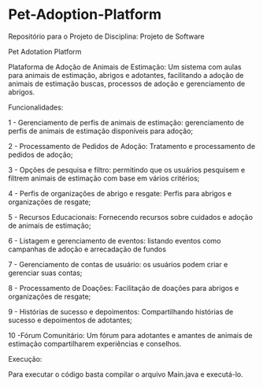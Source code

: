# Pet-Adoption-Platform
Repositório para o Projeto de Disciplina: Projeto de Software

Pet Adotation Platform

Plataforma de Adoção de Animais de Estimação: Um sistema com aulas para animais de estimação, abrigos e adotantes, facilitando a adoção de animais de estimação buscas, processos de adoção e gerenciamento de abrigos.

Funcionalidades:

1 - Gerenciamento de perfis de animais de estimação: gerenciamento de perfis de animais de estimação disponíveis para adoção;

2 - Processamento de Pedidos de Adoção: Tratamento e processamento de pedidos de adoção;

3 - Opções de pesquisa e filtro: permitindo que os usuários pesquisem e filtrem animais de estimação com base em vários critérios;

4 - Perfis de organizações de abrigo e resgate: Perfis para abrigos e organizações de resgate;

5 - Recursos Educacionais: Fornecendo recursos sobre cuidados e adoção de animais de estimação;

6 - Listagem e gerenciamento de eventos: listando eventos como campanhas de adoção e arrecadação de fundos

7 - Gerenciamento de contas de usuário: os usuários podem criar e gerenciar suas contas;

8 - Processamento de Doações: Facilitação de doações para abrigos e organizações de resgate;

9 - Histórias de sucesso e depoimentos: Compartilhando histórias de sucesso e depoimentos de adotantes;

10 -Fórum Comunitário: Um fórum para adotantes e amantes de animais de estimação compartilharem experiências e conselhos.

Execução:

Para executar o código basta compilar o arquivo Main.java e executá-lo.

